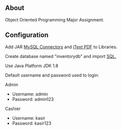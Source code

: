 ## About
Object Oriented Programming Major Assignment.

## Configuration
Add JAR [MySQL Connectors](https://cdn.mysql.com/archives/mysql-connector-java-8.3/mysql-connector-j-8.3.0.zip) and [iText PDF](https://repo1.maven.org/maven2/com/itextpdf/itextpdf/5.5.9/itextpdf-5.5.9.jar) to Libraries.

Create database named "inventorydb" and import [SQL.](https://github.com/hnfevo/inventory-store/files/15451134/inventorydb.zip)

Use Java Platform JDK 1.8

Default username and password used to login:

Admin
- Username: admin
- Password: admin123

Cashier
- Username: kasir
- Password: kasir123
